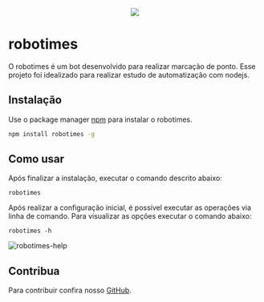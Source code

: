<p align="center">
  <img src="https://user-images.githubusercontent.com/42527519/62804523-f008ac00-bac3-11e9-8509-9b3e7af12a49.png">
</p>

# robotimes

O robotimes é um bot desenvolvido para realizar marcação de ponto. Esse projeto foi idealizado para realizar estudo de automatização com nodejs.

## Instalação

Use o package manager [npm](https://www.npmjs.com/get-npm) para instalar o robotimes.

```bash
npm install robotimes -g
```

## Como usar
Após finalizar a instalação, executar o comando descrito abaixo:

```shell
robotimes
```
Após realizar a configuração inicial, é possível executar as operações via linha de comando. Para visualizar as opções executar o comando abaixo:

```shell
robotimes -h
```
![robotimes-help](https://user-images.githubusercontent.com/42527519/73532250-15cf9780-43fb-11ea-8390-b16f6da3663b.png)


## Contribua
Para contribuir confira nosso [GitHub](https://github.com/renanrs/robotimes).
